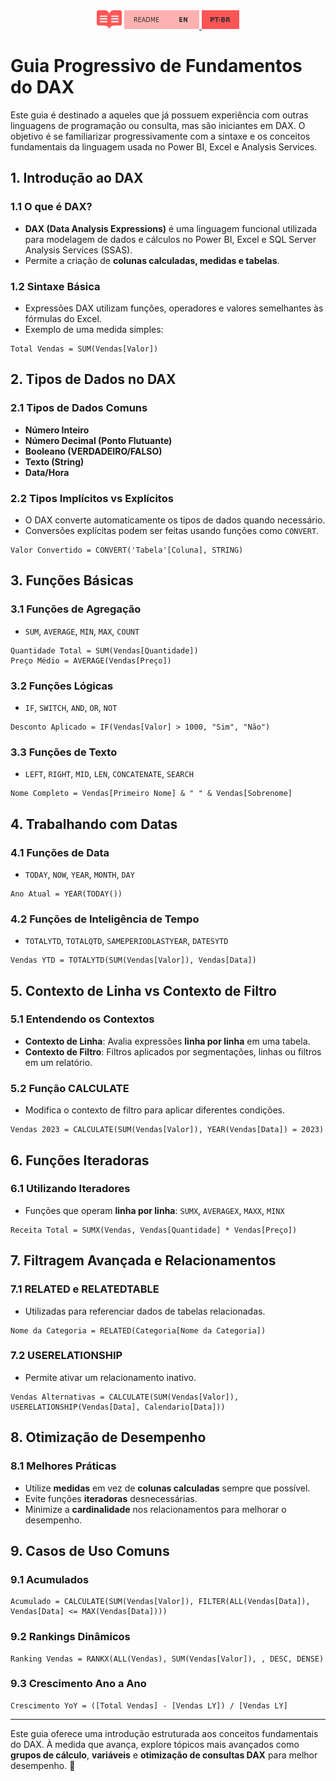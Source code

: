 <div align="center">
   <img height="30" width="40" src="https://github.com/hipolitorodrigues/assets-for-github/blob/985021e61af3982fd9f28be446b106b958f24696/images/01/img-readme-ico.svg">
   <a href="./README.md">
      <img height="30" width="120" src="https://github.com/hipolitorodrigues/assets-for-github/blob/985021e61af3982fd9f28be446b106b958f24696/images/01/img-readme-en.svg">
   </a>
   <a href="./README.pt-BR.md">
      <img height="30" width="60" src="https://github.com/hipolitorodrigues/assets-for-github/blob/985021e61af3982fd9f28be446b106b958f24696/images/01/img-readme-pt-br.svg">
   </a>
</div>

# Guia Progressivo de Fundamentos do DAX

Este guia é destinado a aqueles que já possuem experiência com outras linguagens de programação ou consulta, mas são iniciantes em DAX. O objetivo é se familiarizar progressivamente com a sintaxe e os conceitos fundamentais da linguagem usada no Power BI, Excel e Analysis Services.

## 1. Introdução ao DAX

### 1.1 O que é DAX?
- **DAX (Data Analysis Expressions)** é uma linguagem funcional utilizada para modelagem de dados e cálculos no Power BI, Excel e SQL Server Analysis Services (SSAS).
- Permite a criação de **colunas calculadas, medidas e tabelas**.

### 1.2 Sintaxe Básica
- Expressões DAX utilizam funções, operadores e valores semelhantes às fórmulas do Excel.
- Exemplo de uma medida simples:

```DAX
Total Vendas = SUM(Vendas[Valor])
```

## 2. Tipos de Dados no DAX

### 2.1 Tipos de Dados Comuns
- **Número Inteiro**
- **Número Decimal (Ponto Flutuante)**
- **Booleano (VERDADEIRO/FALSO)**
- **Texto (String)**
- **Data/Hora**

### 2.2 Tipos Implícitos vs Explícitos
- O DAX converte automaticamente os tipos de dados quando necessário.
- Conversões explícitas podem ser feitas usando funções como `CONVERT`.

```DAX
Valor Convertido = CONVERT('Tabela'[Coluna], STRING)
```

## 3. Funções Básicas

### 3.1 Funções de Agregação
- `SUM`, `AVERAGE`, `MIN`, `MAX`, `COUNT`

```DAX
Quantidade Total = SUM(Vendas[Quantidade])
Preço Médio = AVERAGE(Vendas[Preço])
```

### 3.2 Funções Lógicas
- `IF`, `SWITCH`, `AND`, `OR`, `NOT`

```DAX
Desconto Aplicado = IF(Vendas[Valor] > 1000, "Sim", "Não")
```

### 3.3 Funções de Texto
- `LEFT`, `RIGHT`, `MID`, `LEN`, `CONCATENATE`, `SEARCH`

```DAX
Nome Completo = Vendas[Primeiro Nome] & " " & Vendas[Sobrenome]
```

## 4. Trabalhando com Datas

### 4.1 Funções de Data
- `TODAY`, `NOW`, `YEAR`, `MONTH`, `DAY`

```DAX
Ano Atual = YEAR(TODAY())
```

### 4.2 Funções de Inteligência de Tempo
- `TOTALYTD`, `TOTALQTD`, `SAMEPERIODLASTYEAR`, `DATESYTD`

```DAX
Vendas YTD = TOTALYTD(SUM(Vendas[Valor]), Vendas[Data])
```

## 5. Contexto de Linha vs Contexto de Filtro

### 5.1 Entendendo os Contextos
- **Contexto de Linha**: Avalia expressões **linha por linha** em uma tabela.
- **Contexto de Filtro**: Filtros aplicados por segmentações, linhas ou filtros em um relatório.

### 5.2 Função CALCULATE
- Modifica o contexto de filtro para aplicar diferentes condições.

```DAX
Vendas 2023 = CALCULATE(SUM(Vendas[Valor]), YEAR(Vendas[Data]) = 2023)
```

## 6. Funções Iteradoras

### 6.1 Utilizando Iteradores
- Funções que operam **linha por linha**: `SUMX`, `AVERAGEX`, `MAXX`, `MINX`

```DAX
Receita Total = SUMX(Vendas, Vendas[Quantidade] * Vendas[Preço])
```

## 7. Filtragem Avançada e Relacionamentos

### 7.1 RELATED e RELATEDTABLE
- Utilizadas para referenciar dados de tabelas relacionadas.

```DAX
Nome da Categoria = RELATED(Categoria[Nome da Categoria])
```

### 7.2 USERELATIONSHIP
- Permite ativar um relacionamento inativo.

```DAX
Vendas Alternativas = CALCULATE(SUM(Vendas[Valor]), USERELATIONSHIP(Vendas[Data], Calendario[Data]))
```

## 8. Otimização de Desempenho

### 8.1 Melhores Práticas
- Utilize **medidas** em vez de **colunas calculadas** sempre que possível.
- Evite funções **iteradoras** desnecessárias.
- Minimize a **cardinalidade** nos relacionamentos para melhorar o desempenho.

## 9. Casos de Uso Comuns

### 9.1 Acumulados
```DAX
Acumulado = CALCULATE(SUM(Vendas[Valor]), FILTER(ALL(Vendas[Data]), Vendas[Data] <= MAX(Vendas[Data])))
```

### 9.2 Rankings Dinâmicos
```DAX
Ranking Vendas = RANKX(ALL(Vendas), SUM(Vendas[Valor]), , DESC, DENSE)
```

### 9.3 Crescimento Ano a Ano
```DAX
Crescimento YoY = ([Total Vendas] - [Vendas LY]) / [Vendas LY]
```

---
Este guia oferece uma introdução estruturada aos conceitos fundamentais do DAX. À medida que avança, explore tópicos mais avançados como **grupos de cálculo**, **variáveis** e **otimização de consultas DAX** para melhor desempenho. 🚀
